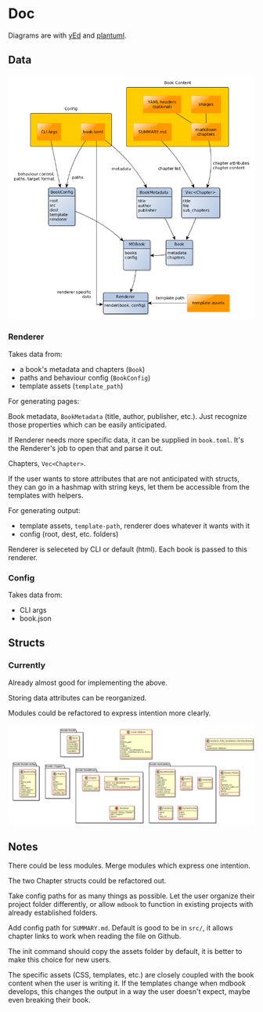 # Doc

Diagrams are with [yEd](http://www.yworks.com/products/yed) and [plantuml](http://plantuml.com).

## Data

![book data](assets/bookdata.png)

### Renderer

Takes data from:

- a book's metadata and chapters (`Book`)
- paths and behaviour config (`BookConfig`)
- template assets (`template_path`)

For generating pages:

Book metadata, `BookMetadata` (title, author, publisher, etc.). Just recognize
those properties which can be easily anticipated.

If Renderer needs more specific data, it can be supplied in `book.toml`. It's
the Renderer's job to open that and parse it out.

Chapters, `Vec<Chapter>`.

If the user wants to store attributes that are not anticipated with structs,
they can go in a hashmap with string keys, let them be accessible from the
templates with helpers.

For generating output:

- template assets, `template-path`, renderer does whatever it wants with it
- config (root, dest, etc. folders)

Renderer is seleceted by CLI or default (html). Each book is passed to this
renderer.

### Config

Takes data from:

- CLI args
- book.json

## Structs

### Currently

Already almost good for implementing the above.

Storing data attributes can be reorganized.

Modules could be refactored to express intention more clearly.

![structs](assets/structs.png)

## Notes

There could be less modules. Merge modules which express one intention.

The two Chapter structs could be refactored out.

Take config paths for as many things as possible. Let the user organize their
project folder differently, or allow `mdbook` to function in existing projects
with already established folders.

Add config path for `SUMMARY.md`. Default is good to be in `src/`, it allows
chapter links to work when reading the file on Github.

The init command should copy the assets folder by default, it is better to make
this choice for new users.

The specific assets (CSS, templates, etc.) are closely coupled with the book
content when the user is writing it. If the templates change when mdbook
develops, this changes the output in a way the user doesn't expect, maybe even
breaking their book.

